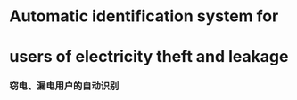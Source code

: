 # Automatic identification system for 
#       users of electricity theft and leakage
### 窃电、漏电用户的自动识别